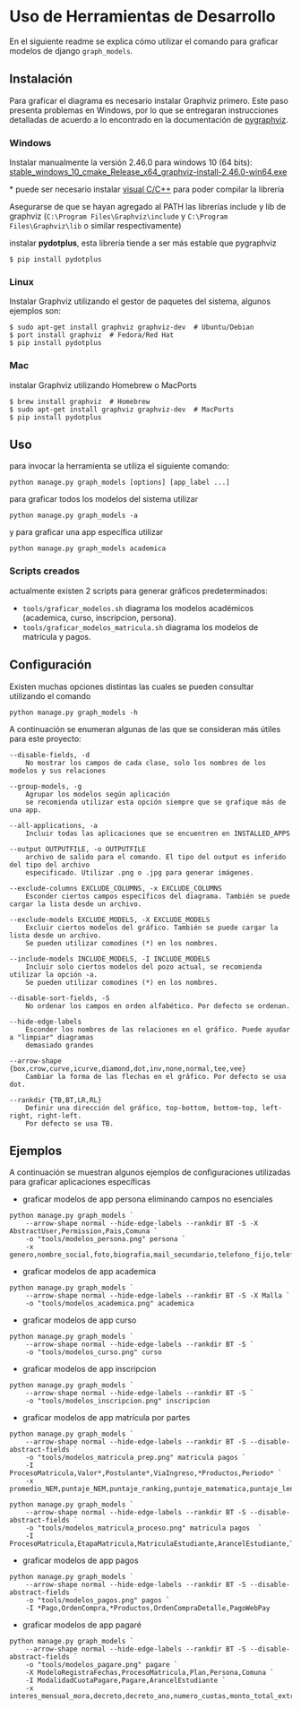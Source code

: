 # Uso de Herramientas de Desarrollo

En el siguiente readme se explica cómo utilizar el comando para graficar modelos de django `graph_models`.


## Instalación

Para graficar el diagrama es necesario instalar Graphviz primero. Este paso presenta problemas en Windows, por lo que se entregaran instrucciones detalladas de acuerdo a lo encontrado en la documentación de [pygraphviz](https://pygraphviz.github.io/documentation/stable/install.html).

### Windows
Instalar manualmente la versión 2.46.0 para windows 10 (64 bits): [stable_windows_10_cmake_Release_x64_graphviz-install-2.46.0-win64.exe](https://gitlab.com/graphviz/graphviz/-/package_files/6164164/download)

\* puede ser necesario instalar [visual C/C++](https://visualstudio.microsoft.com/visual-cpp-build-tools/) para poder compilar la librería

Asegurarse de que se hayan agregado al PATH las librerías include y lib de graphviz (`C:\Program Files\Graphviz\include` y `C:\Program Files\Graphviz\lib` o similar respectivamente)

instalar **pydotplus**, esta librería tiende a ser más estable que pygraphviz
```
$ pip install pydotplus
```

### Linux
Instalar Graphviz utilizando el gestor de paquetes del sistema, algunos ejemplos son:
```
$ sudo apt-get install graphviz graphviz-dev  # Ubuntu/Debian
$ port install graphviz  # Fedora/Red Hat
$ pip install pydotplus
```

### Mac
instalar Graphviz utilizando Homebrew o MacPorts
```
$ brew install graphviz  # Homebrew
$ sudo apt-get install graphviz graphviz-dev  # MacPorts
$ pip install pydotplus
```


## Uso

para invocar la herramienta se utiliza el siguiente comando:
```
python manage.py graph_models [options] [app_label ...]
```

para graficar todos los modelos del sistema utilizar
```
python manage.py graph_models -a
```

y para graficar una app específica utilizar
```
python manage.py graph_models academica
```

### Scripts creados

actualmente existen 2 scripts para generar gráficos predeterminados:
- `tools/graficar_modelos.sh` diagrama los modelos académicos (academica, curso, inscripcion, persona).
- `tools/graficar_modelos_matricula.sh` diagrama los modelos de matrícula y pagos.


## Configuración

Existen muchas opciones distintas las cuales se pueden consultar utilizando el comando
```
python manage.py graph_models -h
```

A continuación se enumeran algunas de las que se consideran más útiles para este proyecto:
```
--disable-fields, -d
    No mostrar los campos de cada clase, solo los nombres de los modelos y sus relaciones

--group-models, -g
    Agrupar los modelos según aplicación
    se recomienda utilizar esta opción siempre que se grafique más de una app.

--all-applications, -a
    Incluir todas las aplicaciones que se encuentren en INSTALLED_APPS

--output OUTPUTFILE, -o OUTPUTFILE
    archivo de salido para el comando. El tipo del output es inferido del tipo del archivo
    especificado. Utilizar .png o .jpg para generar imágenes.

--exclude-columns EXCLUDE_COLUMNS, -x EXCLUDE_COLUMNS
    Esconder ciertos campos específicos del diagrama. También se puede cargar la lista desde un archivo.

--exclude-models EXCLUDE_MODELS, -X EXCLUDE_MODELS
    Excluir ciertos modelos del gráfico. También se puede cargar la lista desde un archivo.
    Se pueden utilizar comodines (*) en los nombres.

--include-models INCLUDE_MODELS, -I INCLUDE_MODELS
    Incluir solo ciertos modelos del pozo actual, se recomienda utilizar la opción -a.
    Se pueden utilizar comodines (*) en los nombres.

--disable-sort-fields, -S
    No ordenar los campos en orden alfabético. Por defecto se ordenan.

--hide-edge-labels
    Esconder los nombres de las relaciones en el gráfico. Puede ayudar a "limpiar" diagramas
    demasiado grandes

--arrow-shape {box,crow,curve,icurve,diamond,dot,inv,none,normal,tee,vee}
    Cambiar la forma de las flechas en el gráfico. Por defecto se usa dot.

--rankdir {TB,BT,LR,RL}
    Definir una dirección del gráfico, top-bottom, bottom-top, left-right, right-left.
    Por defecto se usa TB.
```


## Ejemplos

A continuación se muestran algunos ejemplos de configuraciones utilizadas para graficar aplicaciones específicas

- graficar modelos de app persona eliminando campos no esenciales
```
python manage.py graph_models `
    --arrow-shape normal --hide-edge-labels --rankdir BT -S -X AbstractUser,Permission,Pais,Comuna `
    -o "tools/modelos_persona.png" persona `
    -x genero,nombre_social,foto,biografia,mail_secundario,telefono_fijo,telefono_celular,nacionalidad,ciudad_origen,direccion_calle,direccion_numero,direccion_block,direccion_depto,direccion_villa,direccion_comuna,direccion_coyhaique,emergencia_nombre,emergencia_parentezco,emergencia_telefono_fijo,emergencia_telefono_laboral,emergencia_telefono_celular,emergencia_mail,educontinua_cargo,educontinua_empresa,educontinua_mail_laboral,autoriza_uso_imagen
```

- graficar modelos de app academica
```
python manage.py graph_models `
    --arrow-shape normal --hide-edge-labels --rankdir BT -S -X Malla `
    -o "tools/modelos_academica.png" academica
```

- graficar modelos de app curso
```
python manage.py graph_models `
    --arrow-shape normal --hide-edge-labels --rankdir BT -S `
    -o "tools/modelos_curso.png" curso
```


- graficar modelos de app inscripcion
```
python manage.py graph_models `
    --arrow-shape normal --hide-edge-labels --rankdir BT -S `
    -o "tools/modelos_inscripcion.png" inscripcion
```


- graficar modelos de app matrícula por partes
```
python manage.py graph_models `
    --arrow-shape normal --hide-edge-labels --rankdir BT -S --disable-abstract-fields `
    -o "tools/modelos_matricula_prep.png" matricula pagos `
    -I ProcesoMatricula,Valor*,Postulante*,ViaIngreso,*Productos,Periodo* `
    -x promedio_NEM,puntaje_NEM,puntaje_ranking,puntaje_matematica,puntaje_lenguaje,promedio_lenguaje_matematica,percentil_lenguaje_matematica,puntaje_historia,puntaje_ciencias,modulo_ciencias,puntaje_ponderado,marca,numero_serie,destacado,numero_vistas,estado,descripcion_larga,unidad_medida,stock

python manage.py graph_models `
    --arrow-shape normal --hide-edge-labels --rankdir BT -S --disable-abstract-fields `
    -o "tools/modelos_matricula_proceso.png" matricula pagos  `
    -I ProcesoMatricula,EtapaMatricula,MatriculaEstudiante,ArancelEstudiante,TNEEstudiante,GratuidadEstudiante,InhabilitantesMatricula,EtapaEstudiante,EstudianteRespondeEncuesta,OrdenCompra,FormaPago
```


- graficar modelos de app pagos
```
python manage.py graph_models `
    --arrow-shape normal --hide-edge-labels --rankdir BT -S --disable-abstract-fields `
    -o "tools/modelos_pagos.png" pagos `
    -I *Pago,OrdenCompra,*Productos,OrdenCompraDetalle,PagoWebPay
```

- graficar modelos de app pagaré
```
python manage.py graph_models `
    --arrow-shape normal --hide-edge-labels --rankdir BT -S --disable-abstract-fields `
    -o "tools/modelos_pagare.png" pagare `
    -X ModeloRegistraFechas,ProcesoMatricula,Plan,Persona,Comuna `
    -I ModalidadCuotaPagare,Pagare,ArancelEstudiante `
    -x interes_mensual_mora,decreto,decreto_ano,numero_cuotas,monto_total_extras
```
